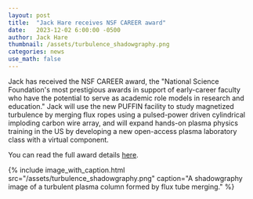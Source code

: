 ```yaml
---
layout: post
title:  "Jack Hare receives NSF CAREER award"
date:   2023-12-02 6:00:00 -0500
author: Jack Hare
thumbnail: /assets/turbulence_shadowgraphy.png
categories: news
use_math: false
---
```


Jack has received the NSF CAREER award, the "National Science Foundation's most prestigious awards in support of early-career faculty who have the potential to serve as academic role models in research and education."
Jack will use the new PUFFIN facility to study magnetized turbulence by merging flux ropes using a pulsed-power driven cylindrical imploding carbon wire array, and will expand hands-on plasma physics training in the US by developing a new open-access plasma laboratory class with a virtual component.

You can read the full award details [here](https://www.nsf.gov/awardsearch/showAward?AWD_ID=2339326).

{% include image_with_caption.html 
    src="/assets/turbulence_shadowgraphy.png"
    caption="A shadowgraphy image of a turbulent plasma column formed by flux tube merging."
%}	
